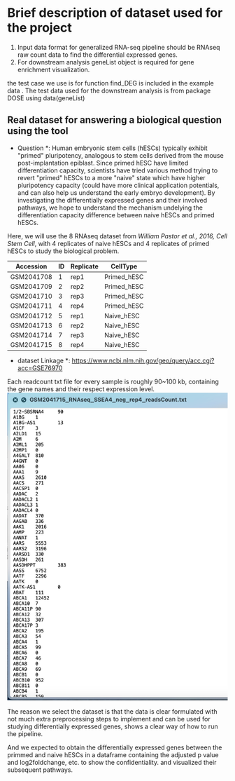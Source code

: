 # Brief description of dataset used for the project

1. Input data format for generalized RNA-seq pipeline should be RNAseq raw count data to find the differential expressed genes.
2. For downstream analysis geneList object is required for gene enrichment visualization.

the test case we use is for function find_DEG is included in the example data . The test data used for the downstream analysis is from package DOSE using data(geneList) 

## Real dataset for answering a biological question using the tool

* Question *:
Human embryonic stem cells (hESCs) typically exhibit "primed" pluripotency, analogous to stem cells derived from the mouse post-implantation epiblast. Since primed hESC have limited differentiation capacity, scientists have tried various method trying to revert "primed" hESCs to a more "naive" state which have higher pluripotency capacity (could have more clinical application potentials, and can also help us understand the early embryo development). By investigating the differentially expressed genes and their involved pathways, we hope to understand the mechanism undelying the differentiation capacity difference between naive hESCs and primed hESCs.


Here, we will use the 8 RNAseq dataset from *William Pastor et al., 2016, Cell Stem Cell*, with 4 replicates of naive hESCs and 4 replicates of primed hESCs to study the biological problem.


| Accession  | ID  | Replicate | CellType    |
|------------|-----|-----------|-------------|
|GSM2041708  | 1   |  rep1     | Primed_hESC | 
|GSM2041709  | 2   |  rep2     | Primed_hESC | 
|GSM2041710  | 3   |  rep3     | Primed_hESC | 
|GSM2041711  | 4   |  rep4     | Primed_hESC | 
|GSM2041712  | 5   |  rep1     | Naive_hESC  | 
|GSM2041713  | 6   |  rep2     | Naive_hESC  | 
|GSM2041714  | 7   |  rep3     | Naive_hESC  | 
|GSM2041715  | 8   |  rep4     | Naive_hESC  | 

* dataset Linkage *:   https://www.ncbi.nlm.nih.gov/geo/query/acc.cgi?acc=GSE76970


Each readcount txt file for every sample is roughly 90~100 kb, containing the gene names and their respect expression level. 
![Screenshot](readcount_screenshot.jpg)

The reason we select the dataset is that the data is clear formulated with not much extra preprocessing steps to implement and can be used for studying differentially expressed genes, shows a clear way of how to run the pipeline.

And we expected to obtain the differentially expressed genes between the primmed and naive hESCs in a dataframe containing the adjusted p value and log2foldchange, etc. to show the confidentiality.
and visualized their subsequent pathways.

